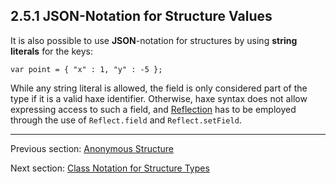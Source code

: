 ## 2.5.1 JSON-Notation for Structure Values

It is also possible to use **JSON**-notation for structures by using **string literals** for the keys:

```
var point = { "x" : 1, "y" : -5 };
```
While any string literal is allowed, the field is only considered part of the type if it is a valid haxe identifier. Otherwise, haxe syntax does not allow expressing access to such a field, and [Reflection](https://github.com/Simn/HaxeManual/tree/master/md/manual/6.6-Reflection.md) has to be employed through the use of `Reflect.field` and `Reflect.setField`.

---

Previous section: [Anonymous Structure](https://github.com/Simn/HaxeManual/tree/master/md/manual/2.5-Anonymous_Structure.md)

Next section: [Class Notation for Structure Types](https://github.com/Simn/HaxeManual/tree/master/md/manual/2.5.2-Class_Notation_for_Structure_Types.md)